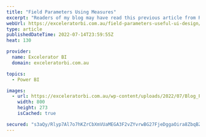```yaml
---
title: "Field Parameters Using Measures"
excerpt: "Readers of my blog may have read this previous article from Roland where he covered an introduction to dataflows. In this new article, Roland is going to share some ideas about using the new field parameters.  If you haven&#8217;t subscribed to Roland&#8217;s YouTube Channel yet, I highly recommend that"
webUrl: https://exceleratorbi.com.au/field-parameters-useful-ui-design/
type: article
publishedDateTime: 2022-07-14T23:59:55Z
heat: 130

provider:
  name: Excelerator BI
  domain: exceleratorbi.com.au

topics:
  - Power BI

images:
  - url: https://exceleratorbi.com.au/wp-content/uploads/2022/07/Blog_Pic1-1.jpg
    width: 800
    height: 273
    isCached: true

secured: "s3aQy/Rlyp7Al7o7hKZrCbXmVUaMEGA3F2vZYvrwBG27FjeDggaOira8ZbqBZeASwPgzrw5lVc+9ZwVoBJflPLmvNtMdmVhKPYIi+R5kfsshq62QJMeDEIXvrUTgFFOABWWYSim7w/yYCcp24wnX217he88NrL/Nj687HPc5Z+FvyQ3f13KlNKn2fT2jDa2IqXFcR3CzbK7cJgO2VhudPvtnFuPngjA83a6YXjqmijSwGf553yWslaCkvVQrwD5jziv9sc5nnDzSakcquoqillq+5wgNgllFPQAnHMXGvcJtI4Tu7VmTTTtGhB1JzEe1Rmi1Jb1dAMVCfr8xL99hnQOgyzBnQVWepxVF6Q4841E=;ikr9n85vaSX01Z/tmRfJqw=="
---
```


